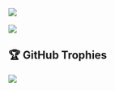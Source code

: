 ![](https://github-readme-stats.vercel.app/api/top-langs/?username=likhithkp&theme=dark&hide_border=false&include_all_commits=true&count_private=true&layout=compact)<br/>
<br/>
![](https://github-readme-streak-stats.herokuapp.com/?user=likhithkp&theme=dark&hide_border=false)<br/>

## 🏆 GitHub Trophies
![](https://github-profile-trophy.vercel.app/?username=likhithkp&theme=radical&no-frame=false&no-bg=false&margin-w=4)

<!-- Proudly created with GPRM ( https://gprm.itsvg.in ) -->
